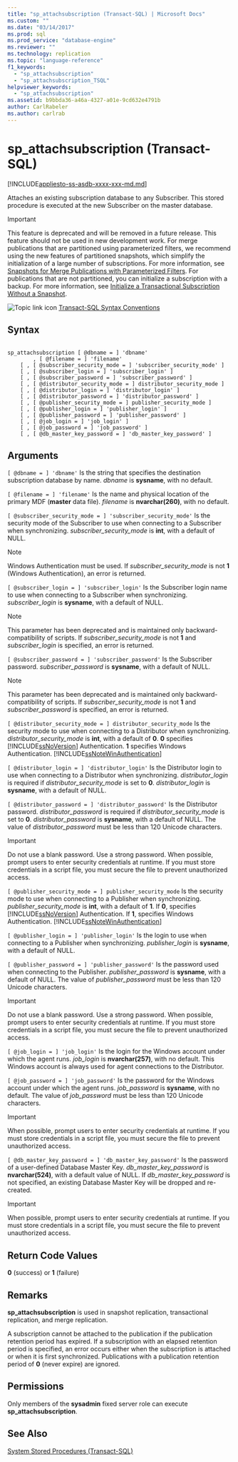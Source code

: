 ```yaml
---
title: "sp_attachsubscription (Transact-SQL) | Microsoft Docs"
ms.custom: ""
ms.date: "03/14/2017"
ms.prod: sql
ms.prod_service: "database-engine"
ms.reviewer: ""
ms.technology: replication
ms.topic: "language-reference"
f1_keywords: 
  - "sp_attachsubscription"
  - "sp_attachsubscription_TSQL"
helpviewer_keywords: 
  - "sp_attachsubscription"
ms.assetid: b9bbda36-a46a-4327-a01e-9cd632e4791b
author: CarlRabeler
ms.author: carlrab
---
```

# sp_attachsubscription (Transact-SQL)
[!INCLUDE[appliesto-ss-asdb-xxxx-xxx-md.md](../../includes/applies-to-version/sql-asdb.md)]

  Attaches an existing subscription database to any Subscriber. This stored procedure is executed at the new Subscriber on the master database.  
  
> [!IMPORTANT]  
>  This feature is deprecated and will be removed in a future release. This feature should not be used in new development work. For merge publications that are partitioned using parameterized filters, we recommend using the new features of partitioned snapshots, which simplify the initialization of a large number of subscriptions. For more information, see [Snapshots for Merge Publications with Parameterized Filters](../../relational-databases/replication/create-a-snapshot-for-a-merge-publication-with-parameterized-filters.md). For publications that are not partitioned, you can initialize a subscription with a backup. For more information, see [Initialize a Transactional Subscription Without a Snapshot](../../relational-databases/replication/initialize-a-transactional-subscription-without-a-snapshot.md).  
  
 ![Topic link icon](../../database-engine/configure-windows/media/topic-link.gif "Topic link icon") [Transact-SQL Syntax Conventions](../../t-sql/language-elements/transact-sql-syntax-conventions-transact-sql.md)  
  
## Syntax  
  
```  
  
sp_attachsubscription [ @dbname = ] 'dbname'  
        , [ @filename = ] 'filename'  
    [ , [ @subscriber_security_mode = ] 'subscriber_security_mode' ]  
    [ , [ @subscriber_login = ] 'subscriber_login' ]  
    [ , [ @subscriber_password = ] 'subscriber_password' ]  
    [ , [ @distributor_security_mode = ] distributor_security_mode ]   
    [ , [ @distributor_login = ] 'distributor_login' ]   
    [ , [ @distributor_password = ] 'distributor_password' ]   
    [ , [ @publisher_security_mode = ] publisher_security_mode ]   
    [ , [ @publisher_login = ] 'publisher_login' ]   
    [ , [ @publisher_password = ] 'publisher_password' ]   
    [ , [ @job_login = ] 'job_login' ]   
    [ , [ @job_password = ] 'job_password' ]   
    [ , [ @db_master_key_password = ] 'db_master_key_password' ]  
```  
  
## Arguments  
`[ @dbname = ] 'dbname'`
 Is the string that specifies the destination subscription database by name. *dbname* is **sysname**, with no default.  
  
`[ @filename = ] 'filename'`
 Is the name and physical location of the primary MDF (**master** data file). *filename* is **nvarchar(260)**, with no default.  
  
`[ @subscriber_security_mode = ] 'subscriber_security_mode'`
 Is the security mode of the Subscriber to use when connecting to a Subscriber when synchronizing. *subscriber_security_mode* is **int**, with a default of NULL.  
  
> [!NOTE]  
>  Windows Authentication must be used. If *subscriber_security_mode* is not **1** (Windows Authentication), an error is returned.  
  
`[ @subscriber_login = ] 'subscriber_login'`
 Is the Subscriber login name to use when connecting to a Subscriber when synchronizing. *subscriber_login* is **sysname**, with a default of NULL.  
  
> [!NOTE]  
>  This parameter has been deprecated and is maintained only backward-compatibility of scripts. If *subscriber_security_mode* is not **1** and *subscriber_login* is specified, an error is returned.  
  
`[ @subscriber_password = ] 'subscriber_password'`
 Is the Subscriber password. *subscriber_password* is **sysname**, with a default of NULL.  
  
> [!NOTE]  
>  This parameter has been deprecated and is maintained only backward-compatibility of scripts. If *subscriber_security_mode* is not **1** and *subscriber_password* is specified, an error is returned.  
  
`[ @distributor_security_mode = ] distributor_security_mode`
 Is the security mode to use when connecting to a Distributor when synchronizing. *distributor_security_mode* is **int**, with a default of **0**. **0** specifies [!INCLUDE[ssNoVersion](../../includes/ssnoversion-md.md)] Authentication. **1** specifies Windows Authentication. [!INCLUDE[ssNoteWinAuthentication](../../includes/ssnotewinauthentication-md.md)]  
  
`[ @distributor_login = ] 'distributor_login'`
 Is the Distributor login to use when connecting to a Distributor when synchronizing. *distributor_login* is required if *distributor_security_mode* is set to **0**. *distributor_login* is **sysname**, with a default of NULL.  
  
`[ @distributor_password = ] 'distributor_password'`
 Is the Distributor password. *distributor_password* is required if *distributor_security_mode* is set to **0**. *distributor_password* is **sysname**, with a default of NULL. The value of *distributor_password* must be less than 120 Unicode characters.  
  
> [!IMPORTANT]  
>  Do not use a blank password. Use a strong password. When possible, prompt users to enter security credentials at runtime. If you must store credentials in a script file, you must secure the file to prevent unauthorized access.  
  
`[ @publisher_security_mode = ] publisher_security_mode`
 Is the security mode to use when connecting to a Publisher when synchronizing. *publisher_security_mode* is **int**, with a default of **1**. If **0**, specifies [!INCLUDE[ssNoVersion](../../includes/ssnoversion-md.md)] Authentication. If **1**, specifies Windows Authentication. [!INCLUDE[ssNoteWinAuthentication](../../includes/ssnotewinauthentication-md.md)]  
  
`[ @publisher_login = ] 'publisher_login'`
 Is the login to use when connecting to a Publisher when synchronizing. *publisher_login* is **sysname**, with a default of NULL.  
  
`[ @publisher_password = ] 'publisher_password'`
 Is the password used when connecting to the Publisher. *publisher_password* is **sysname**, with a default of NULL. The value of *publisher_password* must be less than 120 Unicode characters.  
  
> [!IMPORTANT]  
>  Do not use a blank password. Use a strong password. When possible, prompt users to enter security credentials at runtime. If you must store credentials in a script file, you must secure the file to prevent unauthorized access.  
  
`[ @job_login = ] 'job_login'`
 Is the login for the Windows account under which the agent runs. *job_login* is **nvarchar(257)**, with no default. This Windows account is always used for agent connections to the Distributor.  
  
`[ @job_password = ] 'job_password'`
 Is the password for the Windows account under which the agent runs. *job_password* is **sysname**, with no default. The value of *job_password* must be less than 120 Unicode characters.  
  
> [!IMPORTANT]  
>  When possible, prompt users to enter security credentials at runtime. If you must store credentials in a script file, you must secure the file to prevent unauthorized access.  
  
`[ @db_master_key_password = ] 'db_master_key_password'`
 Is the password of a user-defined Database Master Key. *db_master_key_password* is **nvarchar(524)**, with a default value of NULL. If *db_master_key_password* is not specified, an existing Database Master Key will be dropped and re-created.  
  
> [!IMPORTANT]  
>  When possible, prompt users to enter security credentials at runtime. If you must store credentials in a script file, you must secure the file to prevent unauthorized access.  
  
## Return Code Values  
 **0** (success) or **1** (failure)  
  
## Remarks  
 **sp_attachsubscription** is used in snapshot replication, transactional replication, and merge replication.  
  
 A subscription cannot be attached to the publication if the publication retention period has expired. If a subscription with an elapsed retention period is specified, an error occurs either when the subscription is attached or when it is first synchronized. Publications with a publication retention period of **0** (never expire) are ignored.  
  
## Permissions  
 Only members of the **sysadmin** fixed server role can execute **sp_attachsubscription**.  
  
## See Also  
 [System Stored Procedures &#40;Transact-SQL&#41;](../../relational-databases/system-stored-procedures/system-stored-procedures-transact-sql.md)  
  
  
